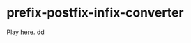 # prefix-postfix-infix-converter

Play [here](https://osiris.ubishops.ca/mlaforest/projects/converter/index.html).
dd
